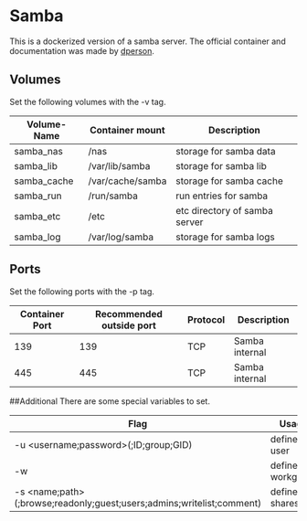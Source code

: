# Samba
This is a dockerized version of a samba server.
The official container and documentation was made by [dperson](https://hub.docker.com/r/samba).

## Volumes
Set the following volumes with the -v tag.

| Volume-Name      | Container mount | Description                    |
| ---------------- | --------------- | ------------------------------ |
| samba_nas        | /nas            | storage for samba data         |
| samba_lib        | /var/lib/samba  | storage for samba lib          |
| samba_cache      | /var/cache/samba | storage for samba cache       |
| samba_run        | /run/samba       | run entries for samba         |
| samba_etc        | /etc             | etc directory of samba server |
| samba_log        | /var/log/samba   | storage for samba logs        |

## Ports
Set the following ports with the -p tag.

| Container Port | Recommended outside port | Protocol | Description    |
| -------------- | ------------------------ | -------- | -------------- |
| 139            | 139                      | TCP      | Samba internal |
| 445            | 445                      | TCP      | Samba internal |

##Additional
There are some special variables to set.

| Flag                                                                  | Usage            |
| --------------------------------------------------------------------- | ---------------- |
| -u <username;password>(;ID;group;GID)                                 | define user      |
| -w <workgroup>                                                        | define workgroup |
| -s <name;path>(;browse;readonly;guest;users;admins;writelist;comment) | define shares    |

